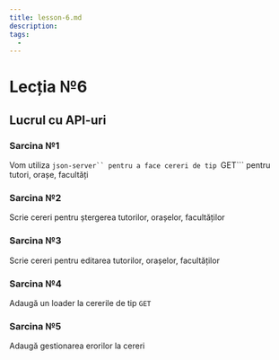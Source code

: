 ```yaml
---
title: lesson-6.md
description: 
tags:
  - 
---
```

# Lecția №6

## Lucrul cu API-uri

### Sarcina №1
Vom utiliza ```json-server`` pentru a face cereri de tip ```GET``` pentru tutori, orașe, facultăți

### Sarcina №2

Scrie cereri pentru ștergerea tutorilor, orașelor, facultăților

### Sarcina №3

Scrie cereri pentru editarea tutorilor, orașelor, facultăților

### Sarcina №4
Adaugă un loader la cererile de tip ```GET```

### Sarcina №5

Adaugă gestionarea erorilor la cereri